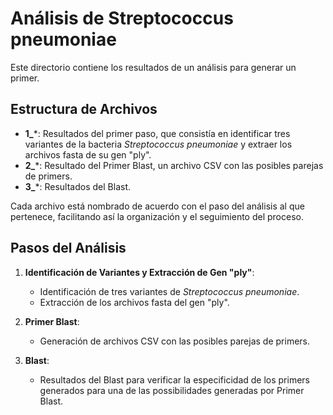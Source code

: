 # Análisis de Streptococcus pneumoniae

Este directorio contiene los resultados de un análisis para generar un primer.

## Estructura de Archivos

- **1_***: Resultados del primer paso, que consistía en identificar tres variantes de la bacteria *Streptococcus pneumoniae* y extraer los archivos fasta de su gen "ply".
- **2_***: Resultado del Primer Blast, un archivo CSV con las posibles parejas de primers.
- **3_***: Resultados del Blast.

Cada archivo está nombrado de acuerdo con el paso del análisis al que pertenece, facilitando así la organización y el seguimiento del proceso.

## Pasos del Análisis

1. **Identificación de Variantes y Extracción de Gen "ply"**:
    - Identificación de tres variantes de *Streptococcus pneumoniae*.
    - Extracción de los archivos fasta del gen "ply".

2. **Primer Blast**:
    - Generación de archivos CSV con las posibles parejas de primers.

3. **Blast**:
    - Resultados del Blast para verificar la especificidad de los primers generados para una de las possibilidades generadas por Primer Blast.
